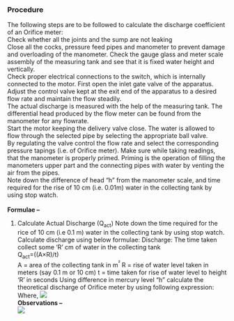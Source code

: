 ### Procedure <br>
The following steps are to be followed to calculate the discharge coefficient of an Orifice meter:<br>
Check whether all the joints and the sump are not leaking <br>
Close all the cocks, pressure feed pipes and manometer to prevent damage and overloading of the manometer. Check the gauge glass and meter scale assembly of the measuring tank and see that it is fixed water height and vertically. <br>
Check proper electrical connections to the switch, which is internally connected to the motor. First open the inlet gate valve of the apparatus. Adjust the control valve kept at the exit end of the apparatus to a desired flow rate and maintain the flow steadily.<br> 
The actual discharge is measured with the help of the measuring tank. The differential head produced by the flow meter can be found from the manometer for any flowrate.<br>
Start the motor keeping the delivery valve close. The water is allowed to flow through the selected pipe by selecting the appropriate ball valve.<br>
By regulating the valve control the flow rate and select the corresponding pressure tapings (i.e. of Orifice meter). Make sure while taking readings, that the manometer is properly primed. Priming is the operation of filling the manometers upper part and the connecting pipes with water by venting the air from the pipes.<br>
Note down the difference of head “h” from the manometer scale, and time required for the rise of 10 cm (i.e. 0.01m) water in the collecting tank by using stop watch.<br><br>
<b>Formulae – </b><br>
1. Calculate Actual Discharge (Q<sub>act</sub>)
Note down the time required for the rice of 10 cm (i.e 0.1 m) water in the collecting tank by using stop watch. Calculate discharge using below formulae:
Discharge: The time taken collect some ‘R’ cm of water in the collecting tank<br>
Q<sub>act</sub>=((A×R)/t)  
A = area of the collecting tank in m<sup>² </sup>
R = rise of water level taken in meters (say 0.1 m or 10 cm) 
t = time taken for rise of water level to height ‘R’ in seconds
Using difference in mercury level “h” calculate the theoretical discharge of Orifice meter by using following expression: 
Where, 
<image src="images/P1.PNG"><br>
<b>	Observations – </b><br>
<image src="images/P2.PNG"><br>
